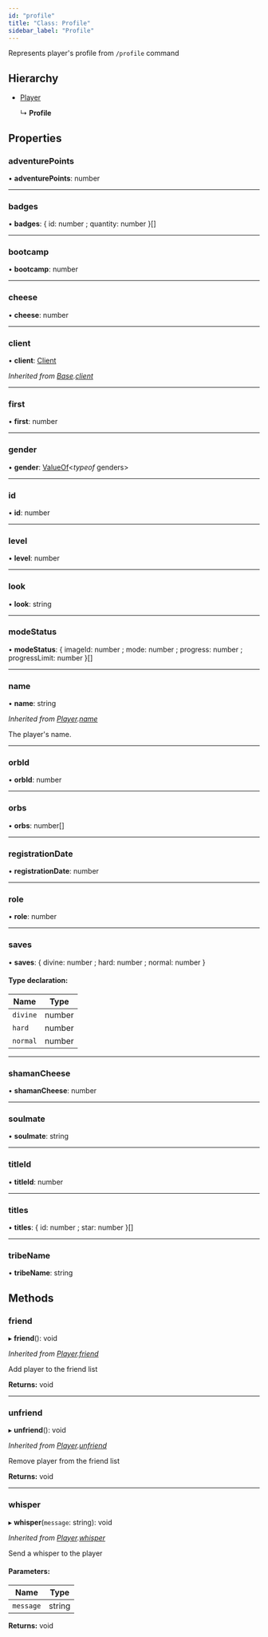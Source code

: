 ```yaml
---
id: "profile"
title: "Class: Profile"
sidebar_label: "Profile"
---
```


Represents player's profile from `/profile` command

## Hierarchy

* [Player](player.md)

  ↳ **Profile**

## Properties

### adventurePoints

•  **adventurePoints**: number

___

### badges

•  **badges**: { id: number ; quantity: number  }[]

___

### bootcamp

•  **bootcamp**: number

___

### cheese

•  **cheese**: number

___

### client

•  **client**: [Client](client.md)

*Inherited from [Base](base.md).[client](base.md#client)*

___

### first

•  **first**: number

___

### gender

•  **gender**: [ValueOf](../globals.md#valueof)<*typeof* genders\>

___

### id

•  **id**: number

___

### level

•  **level**: number

___

### look

•  **look**: string

___

### modeStatus

•  **modeStatus**: { imageId: number ; mode: number ; progress: number ; progressLimit: number  }[]

___

### name

•  **name**: string

*Inherited from [Player](player.md).[name](player.md#name)*

The player's name.

___

### orbId

•  **orbId**: number

___

### orbs

•  **orbs**: number[]

___

### registrationDate

•  **registrationDate**: number

___

### role

•  **role**: number

___

### saves

•  **saves**: { divine: number ; hard: number ; normal: number  }

#### Type declaration:

Name | Type |
------ | ------ |
`divine` | number |
`hard` | number |
`normal` | number |

___

### shamanCheese

•  **shamanCheese**: number

___

### soulmate

•  **soulmate**: string

___

### titleId

•  **titleId**: number

___

### titles

•  **titles**: { id: number ; star: number  }[]

___

### tribeName

•  **tribeName**: string

## Methods

### friend

▸ **friend**(): void

*Inherited from [Player](player.md).[friend](player.md#friend)*

Add player to the friend list

**Returns:** void

___

### unfriend

▸ **unfriend**(): void

*Inherited from [Player](player.md).[unfriend](player.md#unfriend)*

Remove player from the friend list

**Returns:** void

___

### whisper

▸ **whisper**(`message`: string): void

*Inherited from [Player](player.md).[whisper](player.md#whisper)*

Send a whisper to the player

#### Parameters:

Name | Type |
------ | ------ |
`message` | string |

**Returns:** void
